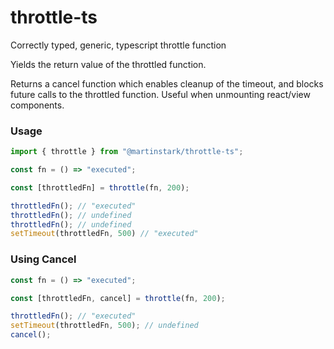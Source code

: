 # throttle-ts

Correctly typed, generic, typescript throttle function

Yields the return value of the throttled function.

Returns a cancel function which enables cleanup of the timeout, and blocks future calls to the throttled function. Useful when unmounting react/view components.

### Usage
```javascript
import { throttle } from "@martinstark/throttle-ts";
```

```javascript
const fn = () => "executed";

const [throttledFn] = throttle(fn, 200);

throttledFn(); // "executed"
throttledFn(); // undefined
throttledFn(); // undefined
setTimeout(throttledFn, 500) // "executed"
```

### Using Cancel

```javascript
const fn = () => "executed";

const [throttledFn, cancel] = throttle(fn, 200);

throttledFn(); // "executed"
setTimeout(throttledFn, 500); // undefined
cancel();
```

